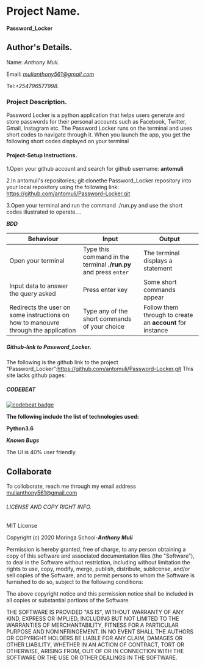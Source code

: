 # Project Name.
**Password_Locker**

## Author's Details.
Name: *Anthony Muli.*

Email: *mulianthony561@gmail.com*

Tel:*+254796577998.*



### Project Description.
Password Locker is a python application that helps users generate and store passwords for their personal accounts such as Facebook, Twitter, Gmail, Instagram etc. The Password Locker runs on the terminal and uses short codes to navigate through it. When you launch the app, you get the following short codes displayed on your terminal


#### Project-Setup Instructions.

1.Open your github account and search for github username: **antomuli**

2.In antomuli's repositories; git clonethe Password_Locker repository into your local repository using the following link: https://github.com/antomuli/Password-Locker.git

3.Open your terminal and run the command ./run.py and use the short codes illustrated to operate....

***BDD***

| Behaviour | Input | Output |
| --------- | ------| ------ |
|Open your terminal|Type this command in the terminal **./run.py** and press  `enter`|The terminal displays a statement|
|Input data to answer the query asked   |Press enter key |Some short commands appear
|Redirects the user on some instructions on how to manouvre through the application| Type any of the short commands of your choice | Follow them through to create an **account** for instance|

##### Github-link to Password_Locker.
The following is the github link to the project "Password_Locker":https://github.com/antomuli/Password-Locker.git
This site lacks github pages:
 
##### CODEBEAT

[![codebeat badge](https://codebeat.co/badges/817ac1c4-1195-4527-bdfe-265a776bdad2)](https://codebeat.co/projects/github-com-antomuli-password-locker-master)


**The following include the list of technologies used:**

**Python3.6**

***Known Bugs***

The UI is 40% user friendly.

## Collaborate

To colloborate, reach me through my email address mulianthony561@gmail.com

###### LICENSE AND COPY RIGHT INFO.
MIT License

Copyright (c) 2020 Moringa School-***Anthony Muli***

Permission is hereby granted, free of charge, to any person obtaining a copy of this software and associated documentation files (the "Software"), 
to deal in the Software without restriction, including without limitation the rights to use, copy, modify, merge, publish, distribute, sublicense, 
and/or sell copies of the Software, and to permit persons to whom the Software is furnished to do so, subject to the following conditions:

The above copyright notice and this permission notice shall be included in all copies or substantial portions of the Software.

THE SOFTWARE IS PROVIDED "AS IS", WITHOUT WARRANTY OF ANY KIND, EXPRESS OR IMPLIED, INCLUDING BUT NOT LIMITED TO THE WARRANTIES OF MERCHANTABILITY, 
FITNESS FOR A PARTICULAR PURPOSE AND NONINFRINGEMENT. IN NO EVENT SHALL THE AUTHORS OR COPYRIGHT HOLDERS BE LIABLE FOR ANY CLAIM, DAMAGES OR OTHER LIABILITY, 
WHETHER IN AN ACTION OF CONTRACT, TORT OR OTHERWISE, ARISING FROM, OUT OF OR IN CONNECTION WITH THE SOFTWARE OR THE USE OR OTHER DEALINGS IN THE SOFTWARE.
























